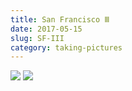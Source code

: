 ```yaml
---
title: San Francisco Ⅲ
date: 2017-05-15
slug: SF-III
category: taking-pictures
---
```


<div class="gallery">
    <img src="/photos/sf/005.jpg" />
    <img src="/photos/sf/006.jpg" />
</div>
